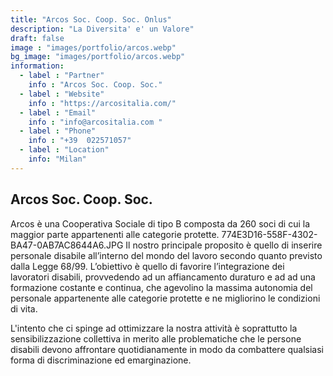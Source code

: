 ```yaml
---
title: "Arcos Soc. Coop. Soc. Onlus"
description: "La Diversita' e' un Valore"
draft: false
image : "images/portfolio/arcos.webp"
bg_image: "images/portfolio/arcos.webp"
information:
  - label : "Partner"
    info : "Arcos Soc. Coop. Soc."
  - label : "Website"
    info : "https://arcositalia.com/"
  - label : "Email"
    info : "info@arcositalia.com "
  - label : "Phone"
    info : "+39  022571057"
  - label : "Location"
    info: "Milan"
---
```


## Arcos Soc. Coop. Soc.

Arcos è una Cooperativa Sociale di tipo B composta da 260 soci di cui la maggior parte appartenenti alle categorie protette.
774E3D16-558F-4302-BA47-0AB7AC8644A6.JPG
Il nostro principale proposito è quello di inserire personale disabile all’interno del mondo del lavoro secondo quanto previsto dalla Legge 68/99. L’obiettivo è quello di favorire l’integrazione dei lavoratori disabili, provvedendo ad un affiancamento duraturo e ad ad una formazione costante e continua, che agevolino la massima autonomia del personale appartenente alle categorie protette e ne migliorino le condizioni di vita.


L'intento che ci spinge ad ottimizzare la nostra attività è soprattutto la sensibilizzazione collettiva in merito alle problematiche che le persone disabili devono affrontare quotidianamente in modo da combattere qualsiasi forma di discriminazione ed emarginazione.